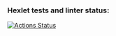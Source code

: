 ### Hexlet tests and linter status:
[![Actions Status](https://github.com/MarinaShamanina/qa-engineer-project-84/actions/workflows/hexlet-check.yml/badge.svg)](https://github.com/MarinaShamanina/qa-engineer-project-84/actions)